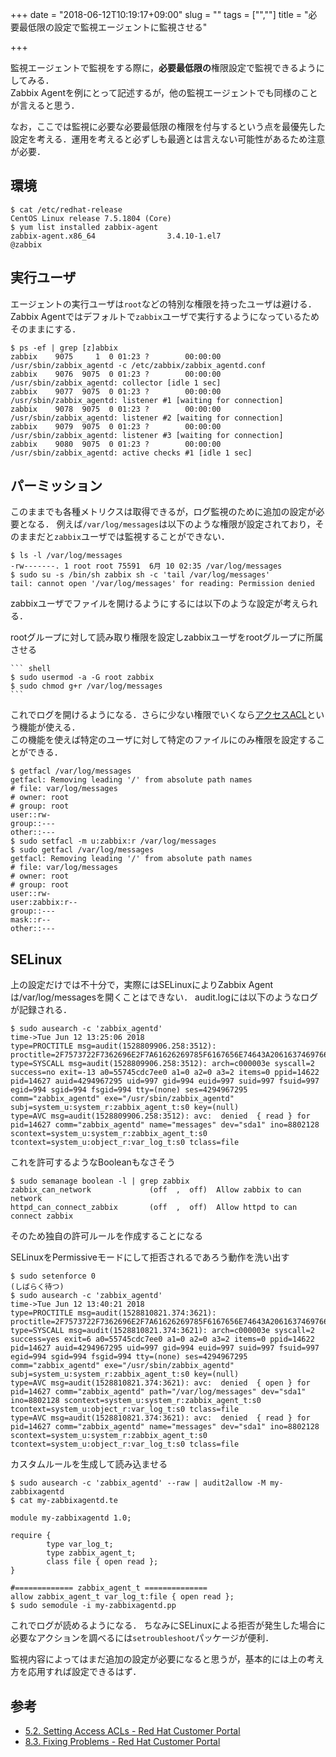 +++
date = "2018-06-12T10:19:17+09:00"
slug = ""
tags = ["",""]
title = "必要最低限の設定で監視エージェントに監視させる"

+++

監視エージェントで監視をする際に，**必要最低限の**権限設定で監視できるようにしてみる．  
Zabbix Agentを例にとって記述するが，他の監視エージェントでも同様のことが言えると思う．

なお，ここでは監視に必要な必要最低限の権限を付与するという点を最優先した設定を考える．運用を考えると必ずしも最適とは言えない可能性があるため注意が必要．

<!--more-->

## 環境

``` shell
$ cat /etc/redhat-release
CentOS Linux release 7.5.1804 (Core)
$ yum list installed zabbix-agent
zabbix-agent.x86_64                3.4.10-1.el7                     @zabbix
```

## 実行ユーザ
エージェントの実行ユーザは`root`などの特別な権限を持ったユーザは避ける．
Zabbix Agentではデフォルトで`zabbix`ユーザで実行するようになっているためそのままにする．

``` shell
$ ps -ef | grep [z]abbix
zabbix    9075     1  0 01:23 ?        00:00:00 /usr/sbin/zabbix_agentd -c /etc/zabbix/zabbix_agentd.conf
zabbix    9076  9075  0 01:23 ?        00:00:00 /usr/sbin/zabbix_agentd: collector [idle 1 sec]
zabbix    9077  9075  0 01:23 ?        00:00:00 /usr/sbin/zabbix_agentd: listener #1 [waiting for connection]
zabbix    9078  9075  0 01:23 ?        00:00:00 /usr/sbin/zabbix_agentd: listener #2 [waiting for connection]
zabbix    9079  9075  0 01:23 ?        00:00:00 /usr/sbin/zabbix_agentd: listener #3 [waiting for connection]
zabbix    9080  9075  0 01:23 ?        00:00:00 /usr/sbin/zabbix_agentd: active checks #1 [idle 1 sec]
```

## パーミッション
このままでも各種メトリクスは取得できるが，ログ監視のために追加の設定が必要となる．
例えば`/var/log/messages`は以下のような権限が設定されており，そのままだと`zabbix`ユーザでは監視することができない．

``` shell
$ ls -l /var/log/messages
-rw-------. 1 root root 75591  6月 10 02:35 /var/log/messages
$ sudo su -s /bin/sh zabbix sh -c 'tail /var/log/messages'
tail: cannot open '/var/log/messages' for reading: Permission denied
```

zabbixユーザでファイルを開けるようにするには以下のような設定が考えられる．

rootグループに対して読み取り権限を設定しzabbixユーザをrootグループに所属させる

    ``` shell
    $ sudo usermod -a -G root zabbix
    $ sudo chmod g+r /var/log/messages
    ```

これでログを開けるようになる．さらに少ない権限でいくなら[アクセスACL](https://access.redhat.com/documentation/en-us/red_hat_enterprise_linux/7/html/system_administrators_guide/acls-setting)という機能が使える．  
この機能を使えば特定のユーザに対して特定のファイルにのみ権限を設定することができる．

``` shell
$ getfacl /var/log/messages
getfacl: Removing leading '/' from absolute path names
# file: var/log/messages
# owner: root
# group: root
user::rw-
group::---
other::---
$ sudo setfacl -m u:zabbix:r /var/log/messages
$ sudo getfacl /var/log/messages
getfacl: Removing leading '/' from absolute path names
# file: var/log/messages
# owner: root
# group: root
user::rw-
user:zabbix:r--
group::---
mask::r--
other::---
```

## SELinux
上の設定だけでは不十分で，実際にはSELinuxによりZabbix Agentは/var/log/messagesを開くことはできない．
audit.logには以下のようなログが記録される．

``` shell
$ sudo ausearch -c 'zabbix_agentd'
time->Tue Jun 12 13:25:06 2018
type=PROCTITLE msg=audit(1528809906.258:3512): proctitle=2F7573722F7362696E2F7A61626269785F6167656E74643A2061637469766520636865636B73202331205B70726F63657373696E672061637469766520636865636B735D
type=SYSCALL msg=audit(1528809906.258:3512): arch=c000003e syscall=2 success=no exit=-13 a0=55745cdc7ee0 a1=0 a2=0 a3=2 items=0 ppid=14622 pid=14627 auid=4294967295 uid=997 gid=994 euid=997 suid=997 fsuid=997 egid=994 sgid=994 fsgid=994 tty=(none) ses=4294967295 comm="zabbix_agentd" exe="/usr/sbin/zabbix_agentd" subj=system_u:system_r:zabbix_agent_t:s0 key=(null)
type=AVC msg=audit(1528809906.258:3512): avc:  denied  { read } for  pid=14627 comm="zabbix_agentd" name="messages" dev="sda1" ino=8802128 scontext=system_u:system_r:zabbix_agent_t:s0 tcontext=system_u:object_r:var_log_t:s0 tclass=file
```

これを許可するようなBooleanもなさそう

``` shell
$ sudo semanage boolean -l | grep zabbix
zabbix_can_network             (off  ,  off)  Allow zabbix to can network
httpd_can_connect_zabbix       (off  ,  off)  Allow httpd to can connect zabbix
```

そのため独自の許可ルールを作成することになる

SELinuxをPermissiveモードにして拒否されるであろう動作を洗い出す

``` shell
$ sudo setenforce 0
(しばらく待つ)
$ sudo ausearch -c 'zabbix_agentd'
time->Tue Jun 12 13:40:21 2018
type=PROCTITLE msg=audit(1528810821.374:3621): proctitle=2F7573722F7362696E2F7A61626269785F6167656E74643A2061637469766520636865636B73202331205B70726F63657373696E672061637469766520636865636B735D
type=SYSCALL msg=audit(1528810821.374:3621): arch=c000003e syscall=2 success=yes exit=6 a0=55745cdc7ee0 a1=0 a2=0 a3=2 items=0 ppid=14622 pid=14627 auid=4294967295 uid=997 gid=994 euid=997 suid=997 fsuid=997 egid=994 sgid=994 fsgid=994 tty=(none) ses=4294967295 comm="zabbix_agentd" exe="/usr/sbin/zabbix_agentd" subj=system_u:system_r:zabbix_agent_t:s0 key=(null)
type=AVC msg=audit(1528810821.374:3621): avc:  denied  { open } for  pid=14627 comm="zabbix_agentd" path="/var/log/messages" dev="sda1" ino=8802128 scontext=system_u:system_r:zabbix_agent_t:s0 tcontext=system_u:object_r:var_log_t:s0 tclass=file
type=AVC msg=audit(1528810821.374:3621): avc:  denied  { read } for  pid=14627 comm="zabbix_agentd" name="messages" dev="sda1" ino=8802128 scontext=system_u:system_r:zabbix_agent_t:s0 tcontext=system_u:object_r:var_log_t:s0 tclass=file
```

カスタムルールを生成して読み込ませる

``` shell
$ sudo ausearch -c 'zabbix_agentd' --raw | audit2allow -M my-zabbixagentd
$ cat my-zabbixagentd.te

module my-zabbixagentd 1.0;

require {
        type var_log_t;
        type zabbix_agent_t;
        class file { open read };
}

#============= zabbix_agent_t ==============
allow zabbix_agent_t var_log_t:file { open read };
$ sudo semodule -i my-zabbixagentd.pp
```

これでログが読めるようになる．
ちなみにSELinuxによる拒否が発生した場合に必要なアクションを調べるには`setroubleshoot`パッケージが便利．

監視内容によってはまだ追加の設定が必要になると思うが，基本的には上の考え方を応用すれば設定できるはず．

## 参考
* [5.2. Setting Access ACLs - Red Hat Customer Portal](https://access.redhat.com/documentation/en-us/red_hat_enterprise_linux/7/html/system_administrators_guide/acls-setting)
* [8.3. Fixing Problems - Red Hat Customer Portal](https://access.redhat.com/documentation/en-us/red_hat_enterprise_linux/6/html/security-enhanced_linux/sect-security-enhanced_linux-troubleshooting-fixing_problems)
